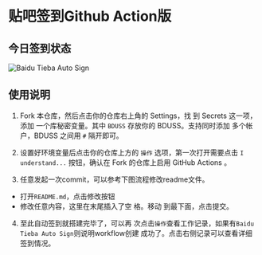 # 贴吧签到Github Action版

## 今日签到状态

![Baidu Tieba Auto Sign](https://github.com/gwtak/TieBaSign/workflows/Baidu%20Tieba%20Auto%20Sign/badge.svg)

## 使用说明

1. Fork 本仓库，然后点击你的仓库右上角的 Settings，找 到 Secrets 这一项，添加 一个库秘密变量。其中 `BDUSS` 存放你的 BDUSS。支持同时添加 多个帐户，BDUSS 之间用 `#` 隔开即可。

2. 设置好环境变量后点击你的仓库上方的 `操作` 选项，第一次打开需要点击 `I understand...` 按钮，确认在 Fork 的仓库上启用 GitHub Actions 。

3. 任意发起一次commit，可以参考下图流程修改readme文件。

- 打开`README.md`，点击修改按钮
- 修改任意内容，这里在末尾插入了空 格。移动 到最下面，点击提交。

4. 至此自动签到就搭建完毕了，可以再 次点击`操作`查看工作记录，如果有`Baidu Tieba Auto Sign`则说明workflow创建 成功了。点击右侧记录可以查看详细签到情况。




